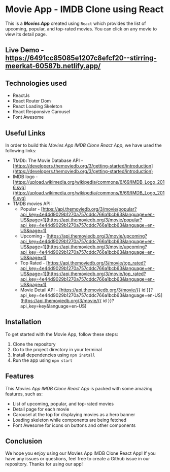 # Movie App - IMDB Clone using React

This is a ***Movies App*** created using `React` which provides the list of upcoming, popular, and top-rated movies. You can click on any movie to view its detail page.

## Live Demo - https://6491cc85085e1207c8efcf20--stirring-meerkat-60587b.netlify.app/

## Technologies used
* ReactJs
* React Router Dom
* React Loading Skeleton
* React Responsive Carousel
* Font Awesome

## Useful Links
In order to build this *Movies App IMDB Clone React App*, we have used the following links:

* TMDb: The Movie Database API - [https://developers.themoviedb.org/3/getting-started/introduction](https://developers.themoviedb.org/3/getting-started/introduction)
* IMDB logo - [https://upload.wikimedia.org/wikipedia/commons/6/69/IMDB_Logo_2016.svg](https://upload.wikimedia.org/wikipedia/commons/6/69/IMDB_Logo_2016.svg)
* TMDB movies API:
  * Popular - [https://api.themoviedb.org/3/movie/popular?api_key=4e44d9029b1270a757cddc766a1bcb63&language=en-US&page=1](https://api.themoviedb.org/3/movie/popular?api_key=4e44d9029b1270a757cddc766a1bcb63&language=en-US&page=1)
  * Upcoming - [https://api.themoviedb.org/3/movie/upcoming?api_key=4e44d9029b1270a757cddc766a1bcb63&language=en-US&page=1](https://api.themoviedb.org/3/movie/upcoming?api_key=4e44d9029b1270a757cddc766a1bcb63&language=en-US&page=1)
  * Top Rated - [https://api.themoviedb.org/3/movie/top_rated?api_key=4e44d9029b1270a757cddc766a1bcb63&language=en-US&page=1](https://api.themoviedb.org/3/movie/top_rated?api_key=4e44d9029b1270a757cddc766a1bcb63&language=en-US&page=1)
  * Movie Detail API - [https://api.themoviedb.org/3/movie/{{ id }}?api_key=4e44d9029b1270a757cddc766a1bcb63&language=en-US](https://api.themoviedb.org/3/movie/{{ id }}?api_key=key&language=en-US)

## Installation
To get started with the Movie App, follow these steps:
1. Clone the repository
2. Go to the project directory in your terminal
3. Install dependencies using `npm install`
4. Run the app using `npm start`

## Features
This *Movies App IMDB Clone React App* is packed with some amazing features, such as:
* List of upcoming, popular, and top-rated movies
* Detail page for each movie
* Carousel at the top for displaying movies as a hero banner
* Loading skeleton while components are being fetched
* Font Awesome for icons on buttons and other components

## Conclusion
We hope you enjoy using our Movies App IMDB Clone React App! If you have any issues or questions, feel free to create a Github issue in our repository. Thanks for using our app!
